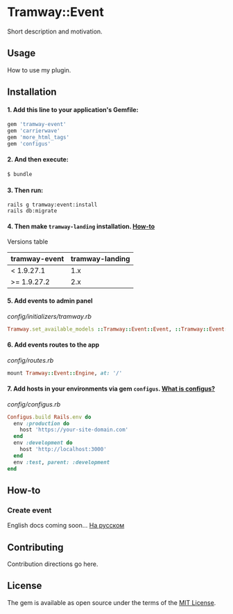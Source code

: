 # Tramway::Event
Short description and motivation.

## Usage
How to use my plugin.

## Installation

#### 1. Add this line to your application's Gemfile:

```ruby
gem 'tramway-event'
gem 'carrierwave'
gem 'more_html_tags'
gem 'configus'
```

#### 2. And then execute:
```bash
$ bundle
```

#### 3. Then run:
```shell
rails g tramway:event:install
rails db:migrate
```

#### 4. Then make `tramway-landing` installation. [How-to](https://github.com/ulmic/tramway-dev/blob/develop/tramway-landing/README.md#installation)

Versions table

| tramway-event | tramway-landing |
| ------------- | --------------- |
| < 1.9.27.1 | 1.x |
| >= 1.9.27.2 | 2.x | 

#### 5. Add events to admin panel

*config/initializers/tramway.rb*
```ruby
Tramway.set_available_models ::Tramway::Event::Event, ::Tramway::Event::ParticipantFormField, ::Tramway::Event::Participant, project: #{project_which_you_used_in_the_application}
```

#### 6. Add events routes to the app

*config/routes.rb*
```ruby
mount Tramway::Event::Engine, at: '/'
```

#### 7. Add hosts in your environments via gem `configus`. [What is configus?](https://github.com/kaize/configus)

*config/configus.rb*
```ruby
Configus.build Rails.env do
  env :production do
    host 'https://your-site-domain.com'
  end
  env :development do
    host 'http://localhost:3000'
  end
  env :test, parent: :development
end
```

## How-to

### Create event

English docs coming soon...
[На русском](https://github.com/ulmic/tramway-dev/tree/develop/tramway-event/docs/russian)

## Contributing
Contribution directions go here.

## License
The gem is available as open source under the terms of the [MIT License](http://opensource.org/licenses/MIT).
